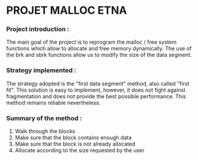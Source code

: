 # PROJET MALLOC ETNA


### Project introduction :

The main goal of the project is to reprogram the malloc / free system functions which allow to allocate and free memory dynamically. The use of the brk and sbrk functions allow us to modify the size of the data segment.
<br />

### Strategy implemented :

The strategy adopted is the "first data segment" method, also called "first fit". This solution is easy to implement, however, it does not fight against fragmentation and does not provide the best possible performance. This method remains reliable nevertheless.
<br />

### Summary of the method :

1) Walk through the blocks
2) Make sure that the block contains enough data
3) Make sure that the block is not already allocated
4) Allocate according to the size requested by the user
